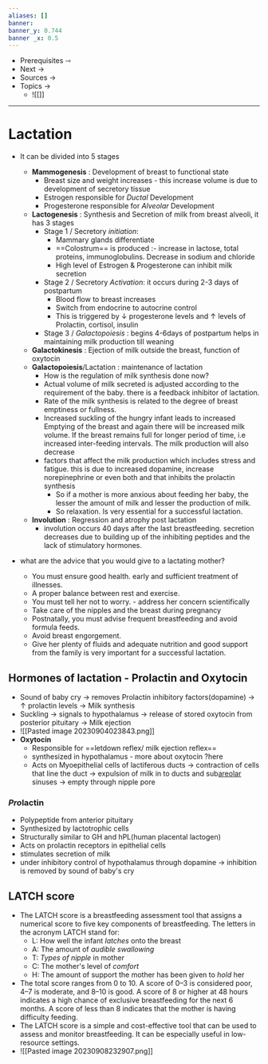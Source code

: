 ```yaml
---
aliases: []
banner: 
banner_y: 0.744
banner _x: 0.5
---
```

- Prerequisites ⇾
- Next →
- Sources ->
- Topics -> 
	- ![[]]
---
# Lactation
- It can be divided into 5 stages
	- **Mammogenesis** : Development of breast to functional  state
		- Breast size and weight increases - this increase volume is due to development of secretory tissue
		- Estrogen responsible for *Ductal* Development
		- Progesterone responsible for *Alveolar* Development
	- **Lactogenesis** : Synthesis and Secretion of milk from breast alveoli, it has 3 stages
		- Stage 1 / Secretory *initiation*: 
			- Mammary glands differentiate
			- ==Colostrum== is produced :- increase in lactose, total proteins, immunoglobulins. Decrease in sodium and chloride
			- High level of Estrogen & Progesterone can inhibit milk secretion
		- Stage 2 / Secretory *Activation*: it occurs during 2-3 days of postpartum
			- Blood flow to breast increases
			- Switch from endocrine to autocrine control
			- This is triggered by ↓ progesterone levels and ↑ levels of Prolactin, cortisol, insulin
		- Stage 3 / *Galactopoiesis* : begins 4-6days of postpartum helps in maintaining milk production till weaning
	- **Galactokinesis** : Ejection of milk outside the breast, function of oxytocin
	- **Galactopoiesis**/Lactation : maintenance of lactation
		- How is the regulation of milk synthesis done now? 
		- Actual volume of milk secreted is adjusted according to the requirement of the baby. there is a feedback inhibitor of lactation.
		- Rate of the milk synthesis is related to the degree of breast emptiness or fullness. 
		- Increased suckling of the hungry infant leads to increased Emptying of the breast and again there will be increased milk volume. If the breast remains full for longer period of time, i.e increased inter-feeding intervals. The milk production will also decrease
		- factors that affect the milk production which includes stress and fatigue. this is due to increased dopamine, increase norepinephrine or even both and that inhibits the prolactin synthesis 
			- So if a mother is more anxious about feeding her baby, the lesser the amount of milk and lesser the production of milk. 
			- So relaxation. Is very essential for a successful lactation.
	- **Involution** : Regression and atrophy post lactation
		- involution occurs 40 days after the last breastfeeding. secretion decreases due to building up of the inhibiting peptides and the lack of stimulatory hormones. 



- what are the advice that you would give to a lactating mother? 
	- You must ensure good health. early and sufficient treatment of illnesses. 
	- A proper balance between rest and exercise. 
	- You must tell her not to worry. - address her concern scientifically 
	- Take care of the nipples and the breast during pregnancy 
	- Postnatally, you must advise frequent breastfeeding and avoid formula feeds. 
	- Avoid breast engorgement. 
	- Give her plenty of fluids and adequate nutrition and good support from the family is very important for a successful lactation. 

## Hormones of lactation - Prolactin and Oxytocin
- Sound of baby cry -> removes Prolactin inhibitory factors(dopamine) -> ↑ prolactin levels -> Milk synthesis 
- Suckling -> signals to hypothalamus -> release of stored oxytocin from posterior pituitary -> Milk ejection
- ![[Pasted image 20230904023843.png]]
- **Oxytocin**
	- Responsible for ==letdown reflex/ milk ejection reflex==
	- synthesized in hypothalamus - more about oxytocin ?here
	- Acts on Myoepithelial cells of lactiferous ducts -> contraction of cells that line the duct -> expulsion of milk in to ducts and sub<u>areolar</u> sinuses -> empty through nipple pore
### *Pro*lactin 
- Polypeptide from anterior pituitary
- Synthesized by lactotrophic cells
- Structurally similar to GH and hPL(human placental lactogen)
- Acts on prolactin receptors in epithelial cells
- stimulates secretion of milk
- under inhibitory control of hypothalamus through dopamine -> inhibition is removed by sound of baby's cry
## LATCH score
- The LATCH score is a breastfeeding assessment tool that assigns a numerical score to five key components of breastfeeding. The letters in the acronym LATCH stand for:
	- L: How well the infant *latches* onto the breast
	- A: The amount of *audible swallowing*
	- T: *Types of nipple* in mother
	- C: The mother's level of *comfort*
	- H: The amount of support the mother has been given to *hold* her
- The total score ranges from 0 to 10. A score of 0–3 is considered poor, 4–7 is moderate, and 8–10 is good. A score of 8 or higher at 48 hours indicates a high chance of exclusive breastfeeding for the next 6 months. A score of less than 8 indicates that the mother is having difficulty feeding.
- The LATCH score is a simple and cost-effective tool that can be used to assess and monitor breastfeeding. It can be especially useful in low-resource settings.
- ![[Pasted image 20230908232907.png]]

